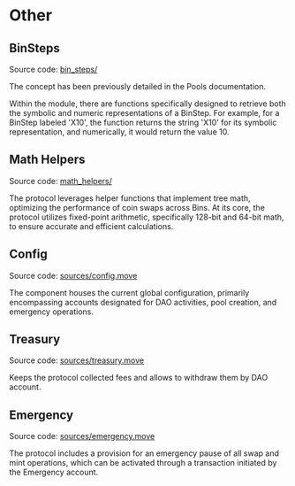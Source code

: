 # Other

## BinSteps

Source code: [bin\_steps/](https://github.com/pontem-network/liquidswap\_v1/tree/main/bin\_steps)

The concept has been previously detailed in the Pools documentation.&#x20;

Within the module, there are functions specifically designed to retrieve both the symbolic and numeric representations of a BinStep. For example, for a BinStep labeled 'X10', the function returns the string 'X10' for its symbolic representation, and numerically, it would return the value 10.

## Math Helpers

Source code: [math\_helpers/](https://github.com/pontem-network/liquidswap\_v1/tree/main/math\_helpers)

The protocol leverages helper functions that implement tree math, optimizing the performance of coin swaps across Bins. At its core, the protocol utilizes fixed-point arithmetic, specifically 128-bit and 64-bit math, to ensure accurate and efficient calculations.

## Config

Source code: [sources/config.move](https://github.com/pontem-network/liquidswap\_v1/blob/main/sources/config.move)

The component houses the current global configuration, primarily encompassing accounts designated for DAO activities, pool creation, and emergency operations.

## Treasury

Source code: [sources/treasury.move](https://github.com/pontem-network/liquidswap\_v1/blob/main/sources/treasury.move)

Keeps the protocol collected fees and allows to withdraw them by DAO account.

## Emergency

Source code: [sources/emergency.move](https://github.com/pontem-network/liquidswap\_v1/blob/main/sources/emergency.move)

The protocol includes a provision for an emergency pause of all swap and mint operations, which can be activated through a transaction initiated by the Emergency account.
